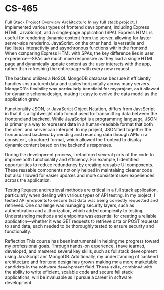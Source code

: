 # CS-465
Full Stack Project Overview
Architecture
In my full stack project, I implemented various types of frontend development, including Express HTML, JavaScript, and a single-page application (SPA). Express HTML is useful for rendering dynamic content from the server, allowing for faster server-side rendering. JavaScript, on the other hand, is versatile and facilitates interactivity and asynchronous functions within the frontend. When comparing Express HTML with SPAs, the key difference lies in user experience—SPAs are much more responsive as they load a single HTML page and dynamically update content as the user interacts with the app, rather than refreshing the entire page with every new request.

The backend utilized a NoSQL MongoDB database because it efficiently handles unstructured data and scales horizontally across many servers. MongoDB's flexibility was particularly beneficial for my project, as it allowed for dynamic schema design, making it easy to evolve the data model as the application grew.

Functionality
JSON, or JavaScript Object Notation, differs from JavaScript in that it is a lightweight data format used for transmitting data between the frontend and backend. While JavaScript is a programming language, JSON is primarily a way to represent data in a human-readable format that both the client and server can interpret. In my project, JSON tied together the frontend and backend by sending and receiving data through APIs in a consistent, structured format, which allowed the frontend to display dynamic content based on the backend's responses.

During the development process, I refactored several parts of the code to improve both functionality and efficiency. For example, I identified opportunities to reduce redundancy by creating reusable UI components. These reusable components not only helped in maintaining cleaner code but also allowed for easier updates and more consistent user experiences across the application.

Testing
Request and retrieval methods are critical in a full stack application, particularly when dealing with various types of API testing. In my project, I tested API endpoints to ensure that data was being correctly requested and retrieved. One challenge was managing security layers, such as authentication and authorization, which added complexity to testing. Understanding methods and endpoints was essential for creating a reliable application—whether it was GET requests to retrieve data or POST requests to send data, each needed to be thoroughly tested to ensure security and functionality.

Reflection
This course has been instrumental in helping me progress toward my professional goals. Through hands-on experience, I have learned, developed, and mastered several key skills, such as full stack development using JavaScript and MongoDB. Additionally, my understanding of backend architecture and frontend design has grown, making me a more marketable candidate in the software development field. These skills, combined with the ability to write efficient, scalable code and secure full stack applications, will be invaluable as I pursue a career in software development.

